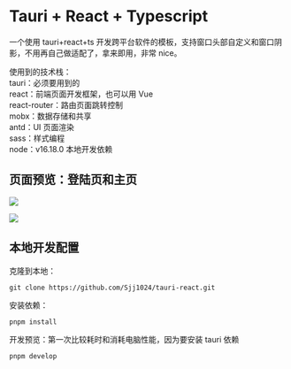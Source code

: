 # Tauri + React + Typescript

一个使用 tauri+react+ts 开发跨平台软件的模板，支持窗口头部自定义和窗口阴影，不用再自己做适配了，拿来即用，非常 nice。

使用到的技术栈：  
tauri：必须要用到的  
react：前端页面开发框架，也可以用 Vue  
react-router：路由页面跳转控制  
mobx：数据存储和共享  
antd：UI 页面渲染  
sass：样式编程  
node：v16.18.0 本地开发依赖

## 页面预览：登陆页和主页

![](https://cdn.staticaly.com/gh/1024huijia/QingChunMeizi@master/image.6k66pp3p08c0.webp)

![](https://cdn.staticaly.com/gh/1024huijia/QingChunMeizi@master/image.3la44pmc8vs0.webp)

## 本地开发配置

克隆到本地：

```
git clone https://github.com/Sjj1024/tauri-react.git
```

安装依赖：

```
pnpm install
```

开发预览：第一次比较耗时和消耗电脑性能，因为要安装 tauri 依赖

```
pnpm develop
```

